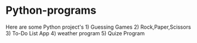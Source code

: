 # Python-programs
Here are some Python project's 1) Guessing Games 2) Rock,Paper,Scissors 3) To-Do List App 4) weather program 5) Quize Program
